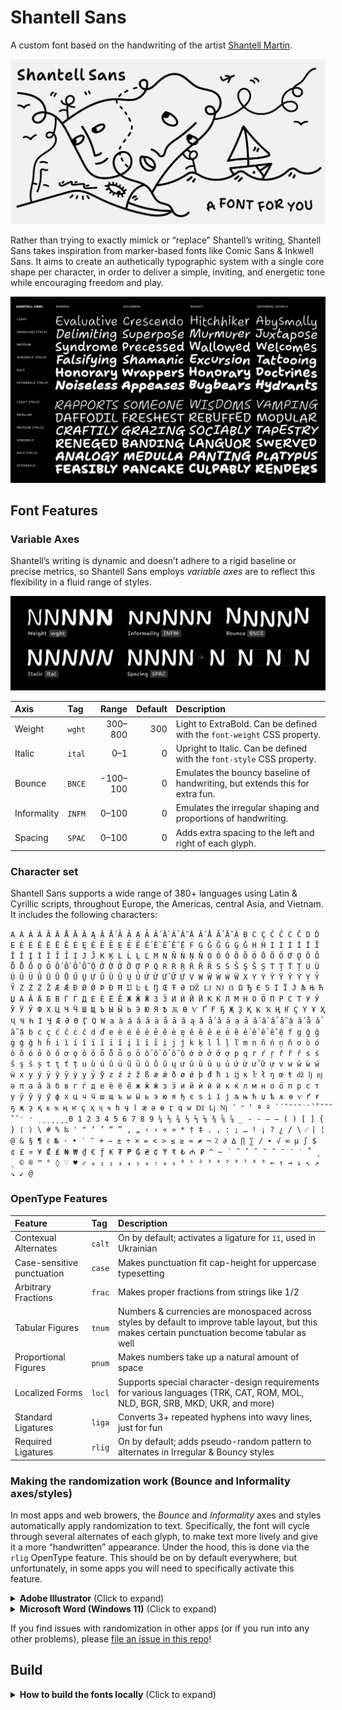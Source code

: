 # Shantell Sans

A custom font based on the handwriting of the artist [Shantell Martin](https://shantellmartin.art/).

![Shantell Sans with Shantell Martin artwork, calling it ”A font for you”](specimens/shantell_sans-hero.png)

Rather than trying to exactly mimick or “replace” Shantell’s writing, Shantell Sans takes inspiration from marker-based fonts like Comic Sans & Inkwell Sans. It aims to create an authetically typographic system with a single core shape per character, in order to deliver a simple, inviting, and energetic tone while encouraging freedom and play.

![Font styles in Shantell Sans](specimens/shantell_sans-styles.png)

## Font Features

### Variable Axes

Shantell’s writing is dynamic and doesn’t adhere to a rigid baseline or precise metrics, so Shantell Sans employs *variable axes* are to reflect this flexibility in a fluid range of styles.

![Axes in Shantell Sans](specimens/shantell_sans-axes.png)

Axis | Tag | Range | Default | Description
:-- | :-- | --: | --: | :--
Weight | `wght` | 300–800 | 300 | Light to ExtraBold. Can be defined with the `font-weight` CSS property.
Italic | `ital` | 0–1 | 0 | Upright to Italic. Can be defined with the `font-style` CSS property.
Bounce | `BNCE` | -100–100 | 0 | Emulates the bouncy baseline of handwriting, but extends this for extra fun.
Informality | `INFM` | 0–100 | 0 | Emulates the irregular shaping and proportions of handwriting.
Spacing | `SPAC` | 0–100 | 0 | Adds extra spacing to the left and right of each glyph.

### Character set

Shantell Sans supports a wide range of 380+ languages using Latin & Cyrillic scripts, throughout Europe, the Americas, central Asia, and Vietnam. It includes the following characters:

`A À Á Â Ã Ä Å Ā Ă Ą Ǎ Ǻ Ȁ Ȃ Ạ Ả Ấ Ầ Ẩ Ẫ Ậ Ắ Ằ Ẳ Ẵ Ặ B C Ç Ć Ĉ Ċ Č D Ď E È É Ê Ë Ē Ĕ Ė Ę Ě Ȅ Ȇ Ẹ Ẻ Ẽ Ế Ề Ể Ễ Ệ F G Ĝ Ğ Ġ Ģ Ǧ H Ĥ I Ì Í Î Ï Ĩ Ī Ĭ Į İ Ȉ Ȋ Ỉ Ị J Ĵ K Ķ L Ĺ Ļ Ľ M N Ñ Ń Ņ Ň O Ò Ó Ô Õ Ö Ō Ŏ Ő Ơ Ǫ Ȍ Ȏ Ȫ Ȭ Ȱ Ọ Ỏ Ố Ồ Ổ Ỗ Ộ Ớ Ờ Ở Ỡ Ợ P Q R Ŕ Ŗ Ř Ȑ Ȓ S Ś Ŝ Ş Š Ș T Ţ Ť Ț U Ù Ú Û Ü Ũ Ū Ŭ Ů Ű Ų Ư Ǔ Ȕ Ȗ Ụ Ủ Ứ Ừ Ử Ữ Ự V W Ŵ Ẁ Ẃ Ẅ X Y Ý Ŷ Ÿ Ȳ Ỳ Ỵ Ỷ Ỹ Z Ź Ż Ž Æ Ǽ Ð Ø Ǿ Þ Đ Ħ Ĳ Ŀ Ł Ŋ Œ Ŧ Ə Ǆ Ǉ Ǌ ẞ Ω Ђ Є Ѕ І Ї Ј Љ Њ Ћ Џ А Ӑ Ӓ Б В Г Ѓ Д Е Ѐ Ё Ӗ Ж Ӂ Ӝ З Ӟ И Ѝ Ӣ Ӥ К Ќ Л М Н О Ӧ П Р С Т У Ў Ӯ Ӱ Ӳ Ф Х Ц Ч Ӵ Ш Щ Ъ Ы Ӹ Ь Э Ю Я Ѣ Ѫ Ѳ Ѵ Ґ Ғ Ҕ Җ Ҙ Қ Ҝ Ҡ Ң Ҥ Ҫ Ү Ұ Ҳ Ҷ Ҹ Һ Ӏ Ӌ Ӕ Ә Ө Ӷ Ԛ Ԝ a à á â ã ä å ā ă ą ǎ ǻ ȁ ȃ ạ ả ấ ầ ẩ ẫ ậ ắ ằ ẳ ẵ ặ b c ç ć ĉ ċ č d ď e è é ê ë ē ĕ ė ę ě ȅ ȇ ẹ ẻ ẽ ế ề ể ễ ệ f g ĝ ğ ġ ģ ǧ h ĥ i ì í î ï ĩ ī ĭ į ȉ ȋ ỉ ị j ĵ k ķ l ĺ ļ ľ m n ñ ń ņ ň o ò ó ô õ ö ō ŏ ő ơ ǫ ȍ ȏ ȫ ȭ ȱ ọ ỏ ố ồ ổ ỗ ộ ớ ờ ở ỡ ợ p q r ŕ ŗ ř ȑ ȓ s ś ŝ ş š ș t ţ ť ț u ù ú û ü ũ ū ŭ ů ű ų ư ǔ ȕ ȗ ụ ủ ứ ừ ử ữ ự v w ŵ ẁ ẃ ẅ x y ý ÿ ŷ ȳ ỳ ỵ ỷ ỹ z ź ż ž ß æ ǽ ð ø ǿ þ đ ħ ı ĳ ĸ ŀ ł ŋ œ ŧ ǆ ǉ ǌ ə π а ӑ ӓ б в г ѓ д е ѐ ё ӗ ж ӂ ӝ з ӟ и й ѝ ӣ ӥ к ќ л м н о ӧ п р с т у ў ӯ ӱ ӳ ф х ц ч ӵ ш щ ъ ы ӹ ь э ю я ђ є ѕ і ї ј љ њ ћ џ ѣ ѫ ѳ ѵ ґ ғ ҕ җ ҙ қ ҝ ҡ ң ҥ ҫ ҳ ҷ ҹ һ ӌ ӏ ӕ ә ө ӷ ԛ ԝ ǅ ǈ ǋ ʹ ʺ ʼ ª º ̀ ́ ̂ ̃ ̄ ̆ ̇ ̈ ̉ ̊ ̋ ̌ ̏ ̑ ̒ ̛ ̣ ̤ ̦ ̧ ̨ ̮ ̱ 0 1 2 3 4 5 6 7 8 9 ¼ ½ ¾ ⅓ ⅔ ⅛ ⅜ ⅝ ⅞ _ - ‐ – — ( ) [ ] { } ⟨ ⟩ \ # % ‰ ' " ‘ ’ “ ” ‚ „ ‹ › « » * † ‡ . , : ; … ! ¡ ? ¿ / \ ⁄ | ¦ @ & § ¶ ℓ № · • ′ ″ + − ± ÷ × = < > ≤ ≥ ≈ ≠ ¬ ⁒ ∂ ∆ ∏ ∑ ∕ ∙ √ ∞ µ ∫ $ ¢ £ ¤ ¥ ₡ ₤ ₦ ₩ ₫ € ƒ ₭ ₮ ₱ ₲ ₴ ₵ ₸ ₹ ₺ ₼ ₽ ^ ~ ´ ˝ ˆ ˇ ˘ ˜ ¯ ¨ ˙ ˚ ¸ ˛ © ® ™ ° ◊ ♡ ♥ ✓ ₀ ₁ ₂ ₃ ₄ ₅ ₆ ₇ ₈ ₉ ⁰ ¹ ² ³ ⁴ ⁵ ⁶ ⁷ ⁸ ⁹ ← ↑ → ↓ ↖ ↗ ↘ ↙ @`

### OpenType Features

Feature | Tag | Description
:-- | :-- | :--
Contexual Alternates | `calt` | On by default; activates a ligature for `її`, used in Ukrainian
Case-sensitive punctuation | `case` | Makes punctuation fit cap-height for uppercase typesetting
Arbitrary Fractions | `frac` | Makes proper fractions from strings like 1/2
Tabular Figures | `tnum` | Numbers & currencies are monospaced across styles by default to improve table layout, but this makes certain punctuation become tabular as well
Proportional Figures | `pnum` | Makes numbers take up a natural amount of space
Localized Forms | `locl` | Supports special character-design requirements for various languages (TRK, CAT, ROM, MOL, NLD, BGR, SRB, MKD, UKR, and more)
Standard Ligatures | `liga` | Converts 3+ repeated hyphens into wavy lines, just for fun
Required Ligatures | `rlig` | On by default; adds pseudo-random pattern to alternates in Irregular & Bouncy styles

### Making the randomization work (Bounce and Informality axes/styles)

In most apps and web browers, the *Bounce* and *Informality* axes and styles automatically apply randomization to text. Specifically, the font will cycle through several alternates of each glyph, to make text more lively and give it a more “handwritten” appearance. Under the hood, this is done via the `rlig` OpenType feature. This should be on by default everywhere, but unfortunately, in some apps you will need to specifically activate this feature.

<details>
<summary><b><!-------->Adobe Illustrator<!--------></b> (Click to expand)</summary>

To use `rlig` in Adobe Illustrator, you must use one of the “Middle Eastern” line composers (as of Illustrator 2023, Version 27).

1. Navigate to Illustrator > Preferences > Type
2. Click the checkbox “Show Indic Options”
3. Then, open the Paragraph panel (Window > Type > Paragraph)
4. Open the hamburger/flyout menu of the Paragraph panel, and select “Middle Eastern & South Asian Every-line Composer”

Note: this is harder than it should be, as `rlig` is supposed to work by default – and does in most apps! If you would like Adobe to improve this, please [go vote ”Critical” on this Adobe Forum Post](https://illustrator.uservoice.com/forums/333657-illustrator-desktop-feature-requests/suggestions/33434134-opentype-ligature-features-ccmp-and-rlig-do-not-wo).

</details>

<details>
<summary><b><!-------->Microsoft Word (Windows 11)<!--------></b> (Click to expand)</summary>

1. Search for `Font Settings` in the top search bar.
2. In the ”Advanced” tab, find the ”Ligatures” menu and select **Standard Only**

</details>

If you find issues with randomization in other apps (or if you run into any other problems), please [file an issue in this repo](https://github.com/arrowtype/shantell-sans/issues)!

## Build

<details>
<summary><b><!-------->How to build the fonts locally<!--------></b> (Click to expand)</summary>

### Set up requirements

Make a virtual environment:

```bash
python3 -m venv venv
```

Activate venv:

```
source venv/bin/activate
```

Install dependencies:

```bash
pip install -U -r requirements.txt
```

Finally, give the build scripts permission to run:

```bash
chmod +x scripts--build/*.sh
```

Finally, you will also need to separately install [google/woff2](https://github.com/google/woff2) to enable the `woff2_compress` and `woff2_decompress` commands. Open a new terminal session, window, or tab to do this step.

```bash
# 👉 open a new terminal session first, then run this
git clone --recursive https://github.com/google/woff2.git
cd woff2
make clean all
```

### Building the fonts

```bash
source venv/bin/activate # activate venv if not already active
```

Clean the prior run prep:

```bash
make clean
```

Then, run the variable font build:

```bash
make vf
```

This will take the `.glyphspackage` source and create the folder `sources/build-prep` with intermediate sources required for the final font build. When the build succeeds, the variable font will open in your default font-opening application (I recommend Font Goggles).

If you want, you can also build the static fonts. Be aware: there are a lot of static fonts, so this takes some time!

```bash
make statics
```

If you want to build everything all at once, you can use `make full`. If you just want to run the build prep pipeline, you can use `make prep`.


## Release

Update the version number in `version.txt` to the desired next release number, then build fonts with the `make` workflow described above.

A zipped archive of the fonts folder is created as the final step of the `make statics` command.

Finally, go update the download links in the Shantell Sans web specimen.

</details>
